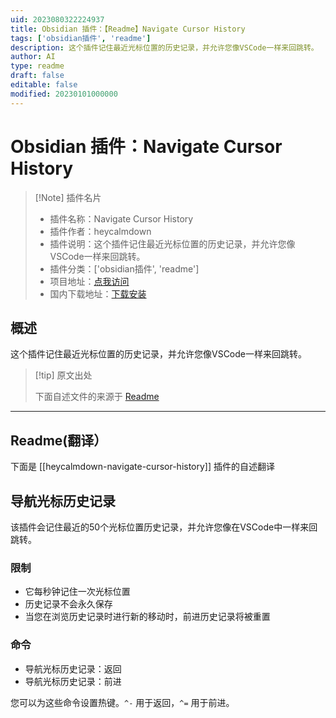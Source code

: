 ```yaml
---
uid: 2023080322224937
title: Obsidian 插件：【Readme】Navigate Cursor History
tags: ['obsidian插件', 'readme']
description: 这个插件记住最近光标位置的历史记录，并允许您像VSCode一样来回跳转。
author: AI
type: readme
draft: false
editable: false
modified: 20230101000000
---
```


# Obsidian 插件：Navigate Cursor History

> [!Note] 插件名片
> - 插件名称：Navigate Cursor History
> - 插件作者：heycalmdown
> - 插件说明：这个插件记住最近光标位置的历史记录，并允许您像VSCode一样来回跳转。
> - 插件分类：['obsidian插件', 'readme']
> - 项目地址：[点我访问](https://github.com/heycalmdown/navigate-cursor-history)
> - 国内下载地址：[下载安装](https://pkmer.cn/products/plugin/pluginMarket/?heycalmdown-navigate-cursor-history)

## 概述

这个插件记住最近光标位置的历史记录，并允许您像VSCode一样来回跳转。



> [!tip] 原文出处
> 
>下面自述文件的来源于 [Readme](https://ghproxy.net/https://raw.githubusercontent.com/heycalmdown/navigate-cursor-history/main/README.md)
> 

---

## Readme(翻译）

下面是 [[heycalmdown-navigate-cursor-history]] 插件的自述翻译


## 导航光标历史记录

该插件会记住最近的50个光标位置历史记录，并允许您像在VSCode中一样来回跳转。

### 限制

- 它每秒钟记住一次光标位置
- 历史记录不会永久保存
- 当您在浏览历史记录时进行新的移动时，前进历史记录将被重置

### 命令

- 导航光标历史记录：返回
- 导航光标历史记录：前进

您可以为这些命令设置热键。`^-` 用于返回，`^=` 用于前进。



